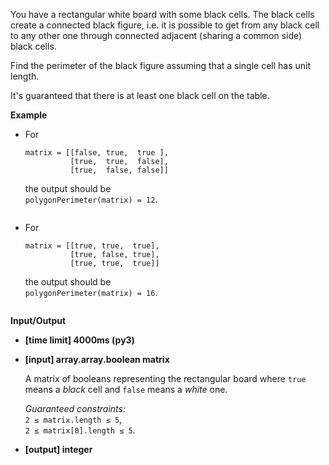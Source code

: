 <div class="markdown"><p>You have a rectangular white board with some black cells. The black cells create a connected black figure, i.e. it is possible to get from any black cell to any other one through connected adjacent (sharing a common side) black cells.</p>
<p>Find the perimeter of the black figure assuming that a single cell has unit length.</p>
<p>It's guaranteed that there is at least one black cell on the table.</p>
<p><strong>Example</strong></p>
<ul>
<li>
<p>For</p>
<pre><code>matrix = [[false, true,  true ],
          [true,  true,  false],
          [true,  false, false]]
</code></pre>
<p>the output should be<br>
<code>polygonPerimeter(matrix) = 12</code>.</p>
<p><img src="https://codefightsuserpics.s3.amazonaws.com/tasks/polygonPerimeter/img/example1.png?_tm=1490636490133" alt=""></p>
</li>
<li>
<p>For</p>
<pre><code>matrix = [[true, true,  true],
          [true, false, true],
          [true, true,  true]]
</code></pre>
<p>the output should be<br>
<code>polygonPerimeter(matrix) = 16</code>.</p>
<p><img src="https://codefightsuserpics.s3.amazonaws.com/tasks/polygonPerimeter/img/example2.png?_tm=1490636490343" alt=""></p>
</li>
</ul>
<p><strong>Input/Output</strong></p>
<ul>
<li><strong>[time limit] 4000ms (py3)</strong></li>
</ul>
<ul>
<li>
<p><strong>[input] array.array.boolean matrix</strong></p>
<p>A matrix of booleans representing the rectangular board where <code>true</code> means a <em>black</em> cell and <code>false</code> means a <em>white</em> one.</p>
<p><em>Guaranteed constraints:</em><br>
<code>2 ≤ matrix.length ≤ 5</code>,<br>
<code>2 ≤ matrix[0].length ≤ 5</code>.</p>
</li>
<li>
<p><strong>[output] integer</strong></p>
</li>
</ul>
</div>